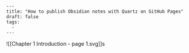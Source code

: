 ```
---
title: "How to publish Obsidian notes with Quartz on GitHub Pages"
draft: false
tags:
  - 
---
```

![[Chapter 1 Introduction - page 1.svg]]s